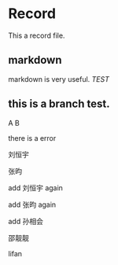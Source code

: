 # Record

This a record file.

## markdown 
  markdown is very useful.
  *TEST*

## this is a branch test.

A B


there is a error

刘恒宇


张昀

add 刘恒宇 again

add 张昀 again


add 孙相会


邵靓靓


lifan





